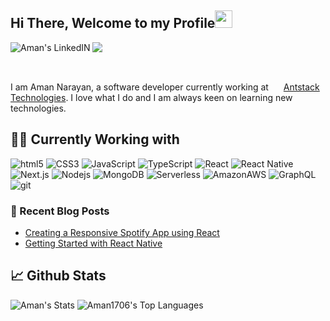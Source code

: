 ## Hi There, Welcome to my Profile<img src="https://media.giphy.com/media/hvRJCLFzcasrR4ia7z/giphy.gif" width="28">

<a href="https://www.linkedin.com/in/aman-n1/">
  <img align="left" alt="Aman's LinkedIN" src="https://img.shields.io/badge/LinkedIn-0077B5?style=flat-square&logo=linkedin&logoColor=white" />
</a>


![](https://visitor-badge.glitch.me/badge?page_id=Aman1706.Aman1706)

<br/>

<p>
I am Aman Narayan, a software developer currently working at <img height="16" width="16" src='http://www.google.com/s2/favicons?domain=www.antstack.io'/> <a href="https://www.antstack.com/">Antstack Technologies</a>. I love what I do and I am always keen on learning new technologies.
</p>


## 👨‍💻 Currently Working with

<p>
  <img alt="html5" src="https://img.shields.io/badge/-HTML5-E34F26?style=flat-square&logo=html5&logoColor=white" />
  <img alt="CSS3" src="https://img.shields.io/badge/-CSS3-1572B6?style=flat-square&logo=CSS3&logoColor=white" />
  <img alt="JavaScript" src="https://img.shields.io/badge/-JavaScript-F7DF1E?style=flat-square&logo=JavaScript&logoColor=black" />
  <img alt="TypeScript" src="https://img.shields.io/badge/-TypeScript-007ACC?style=flat-square&logo=typescript&logoColor=white" />
  <img alt="React" src="https://img.shields.io/badge/-React-45b8d8?style=flat-square&logo=react&logoColor=white" />
  <img alt="React Native" src="https://img.shields.io/badge/react_native-%2320232a.svg?style=flat-square&logo=react&logoColor=%2361DAFB" />
  <img alt="Next.js" src="https://img.shields.io/badge/-Next.js-000000?style=flat-square&logo=Next.js&logoColor=white" />
  <img alt="Nodejs" src="https://img.shields.io/badge/-Nodejs-43853d?style=flat-square&logo=Node.js&logoColor=white" />
  <img alt="MongoDB" src="https://img.shields.io/badge/MongoDB-%234ea94b.svg?style=flat-square&logo=mongodb&logoColor=white" />
  <img alt="Serverless" src="https://img.shields.io/badge/-Serverless-FD5750?style=flat-square&logo=Serverless&logoColor=white" />
  <img alt="AmazonAWS" src="https://img.shields.io/badge/-Amazon-232F3E?style=flat-square&logo=AmazonAWS&logoColor=white" />
  <img alt="GraphQL" src="https://img.shields.io/badge/-GraphQL-E10098?style=flat-square&logo=graphql&logoColor=white" />
  <img alt="git" src="https://img.shields.io/badge/-Git-F05032?style=flat-square&logo=git&logoColor=white" />
</p>


### 📰 Recent Blog Posts

- [Creating a Responsive Spotify App using React](https://www.antstack.com/blog/create-a-responsive-spotify-app-using-react/)
- [Getting Started with React Native](https://www.antstack.com/blog/getting-started-with-react-native/)




## 📈 Github Stats 

![Aman's Stats](https://github-readme-stats-tau-pied.vercel.app/api?username=Aman1706&count_private=true&hide_border=true&show_icons=true&hide_title=true&theme=dark)
![Aman1706's Top Languages](https://github-readme-stats.vercel.app/api/top-langs/?username=Aman1706&theme=vue-dark&show_icons=true&hide_border=true&layout=compact)

